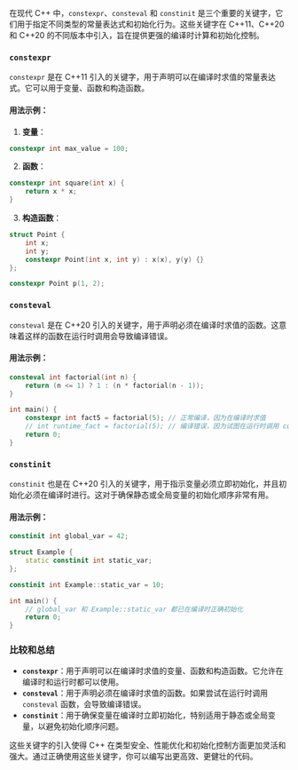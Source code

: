 在现代 C++ 中，`constexpr`、`consteval` 和 `constinit` 是三个重要的关键字，它们用于指定不同类型的常量表达式和初始化行为。这些关键字在 C++11、C++20 和 C++20 的不同版本中引入，旨在提供更强的编译时计算和初始化控制。

### `constexpr`

`constexpr` 是在 C++11 引入的关键字，用于声明可以在编译时求值的常量表达式。它可以用于变量、函数和构造函数。

#### 用法示例：

1. **变量**：
```cpp
constexpr int max_value = 100;
```

2. **函数**：
```cpp
constexpr int square(int x) {
    return x * x;
}
```

3. **构造函数**：
```cpp
struct Point {
    int x;
    int y;
    constexpr Point(int x, int y) : x(x), y(y) {}
};

constexpr Point p(1, 2);
```

### `consteval`

`consteval` 是在 C++20 引入的关键字，用于声明必须在编译时求值的函数。这意味着这样的函数在运行时调用会导致编译错误。

#### 用法示例：

```cpp
consteval int factorial(int n) {
    return (n <= 1) ? 1 : (n * factorial(n - 1));
}

int main() {
    constexpr int fact5 = factorial(5); // 正常编译，因为在编译时求值
    // int runtime_fact = factorial(5); // 编译错误，因为试图在运行时调用 consteval 函数
    return 0;
}
```

### `constinit`

`constinit` 也是在 C++20 引入的关键字，用于指示变量必须立即初始化，并且初始化必须在编译时进行。这对于确保静态或全局变量的初始化顺序非常有用。

#### 用法示例：

```cpp
constinit int global_var = 42;

struct Example {
    static constinit int static_var;
};

constinit int Example::static_var = 10;

int main() {
    // global_var 和 Example::static_var 都已在编译时正确初始化
    return 0;
}
```

### 比较和总结

- **`constexpr`**：用于声明可以在编译时求值的变量、函数和构造函数。它允许在编译时和运行时都可以使用。
- **`consteval`**：用于声明必须在编译时求值的函数。如果尝试在运行时调用 `consteval` 函数，会导致编译错误。
- **`constinit`**：用于确保变量在编译时立即初始化，特别适用于静态或全局变量，以避免初始化顺序问题。

这些关键字的引入使得 C++ 在类型安全、性能优化和初始化控制方面更加灵活和强大。通过正确使用这些关键字，你可以编写出更高效、更健壮的代码。
